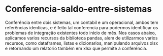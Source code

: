 # Conferencia-saldo-entre-sistemas
Conferência entre dois sistemas, um contabil e um operacional, ambos tem referências identicas, e é feito tal conferencia para podermos identificar os problemas de integração existentes todo inicio de mês. Nos casos abaixo, aplicamos varios recursos da biblioteca pandas, alem de utilizarmos varios recursos, como dataframes, listas e dicionarios, manipulando arquivos xlsx e retornando um relatorio também em xlsx que permite a conferência.
